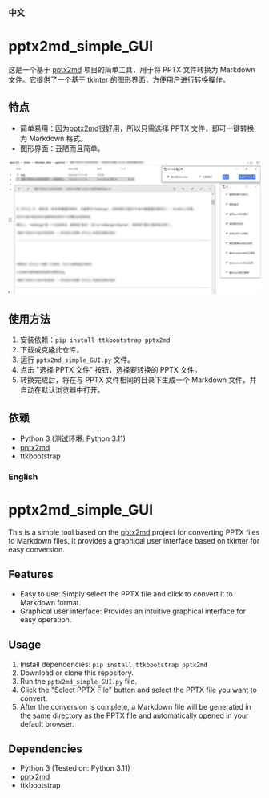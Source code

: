### 中文

# pptx2md_simple_GUI

这是一个基于 [pptx2md](https://github.com/ssine/pptx2md) 项目的简单工具，用于将 PPTX 文件转换为 Markdown 文件。它提供了一个基于 tkinter 的图形界面，方便用户进行转换操作。

## 特点

* 简单易用：因为[pptx2md](https://github.com/ssine/pptx2md)很好用，所以只需选择 PPTX 文件，即可一键转换为 Markdown 格式。
* 图形界面：丑陋而且简单。

![](gui.png)

## 使用方法

1. 安装依赖：`pip install ttkbootstrap pptx2md`
2. 下载或克隆此仓库。
3. 运行 `pptx2md_simple_GUI.py` 文件。
4. 点击 "选择 PPTX 文件" 按钮，选择要转换的 PPTX 文件。
5. 转换完成后，将在与 PPTX 文件相同的目录下生成一个 Markdown 文件，并自动在默认浏览器中打开。

## 依赖

* Python 3 (测试环境: Python 3.11)
* [pptx2md](https://github.com/ssine/pptx2md)
* ttkbootstrap


### English

# pptx2md_simple_GUI

This is a simple tool based on the [pptx2md](https://github.com/ssine/pptx2md) project for converting PPTX files to Markdown files. It provides a graphical user interface based on tkinter for easy conversion.

## Features

* Easy to use: Simply select the PPTX file and click to convert it to Markdown format.
* Graphical user interface: Provides an intuitive graphical interface for easy operation.

## Usage

1. Install dependencies: `pip install ttkbootstrap pptx2md`
2. Download or clone this repository.
3. Run the `pptx2md_simple_GUI.py` file.
4. Click the "Select PPTX File" button and select the PPTX file you want to convert.
5. After the conversion is complete, a Markdown file will be generated in the same directory as the PPTX file and automatically opened in your default browser.

## Dependencies

* Python 3 (Tested on: Python 3.11)
* [pptx2md](https://github.com/ssine/pptx2md)
* ttkbootstrap 
